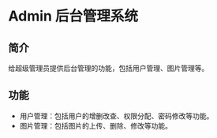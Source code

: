 # Admin 后台管理系统

## 简介

给超级管理员提供后台管理的功能，包括用户管理、图片管理等。

## 功能

- 用户管理：包括用户的增删改查、权限分配、密码修改等功能。
- 图片管理：包括图片的上传、删除、修改等功能。
  